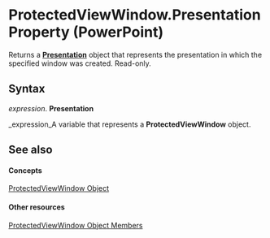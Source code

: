 
# ProtectedViewWindow.Presentation Property (PowerPoint)

Returns a  **[Presentation](ec75cf52-69f8-d35b-0a26-4a8da8a9683f.md)** object that represents the presentation in which the specified window was created. Read-only.


## Syntax

 _expression_. **Presentation**

 _expression_A variable that represents a  **ProtectedViewWindow** object.


## See also


#### Concepts


 [ProtectedViewWindow Object](82112718-a952-17fd-513f-98b1855bd928.md)
#### Other resources


 [ProtectedViewWindow Object Members](1c9b7b69-1626-546a-a389-06bc8d9c071d.md)

